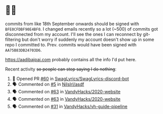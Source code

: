 # 👋🏻
<!--
**aadibajpai/aadibajpai** is a ✨ _special_ ✨ repository because its `README.md` (this file) appears on your GitHub profile.
-->
commits from like 18th September onwards should be signed with `BFE0CFDBF90E4BF0`. I changed emails recently so a lot (~500) of commits got disconnected from my account. I'll see the ones I can reconnect by git-filtering but don't worry if suddenly my account doesn't show up in some repo I committed to. Prev. commits would have been signed with `AA75B83DB24703D6`.

https://aadibajpai.com probably contains all the info I'd put here.

Recent activity ~~so people can stop saying I do nothing~~:
<!--START_SECTION:activity-->
1. 💪 Opened PR [#60](https://github.com/SwagLyrics/SwagLyrics-discord-bot/pull/60) in [SwagLyrics/SwagLyrics-discord-bot](https://github.com/SwagLyrics/SwagLyrics-discord-bot)
2. 🗣 Commented on [#5](https://github.com/NilsIrl/asdf/issues/5) in [NilsIrl/asdf](https://github.com/NilsIrl/asdf)
3. 🗣 Commented on [#63](https://github.com/VandyHacks/2020-website/issues/63) in [VandyHacks/2020-website](https://github.com/VandyHacks/2020-website)
4. 🗣 Commented on [#63](https://github.com/VandyHacks/2020-website/issues/63) in [VandyHacks/2020-website](https://github.com/VandyHacks/2020-website)
5. 🗣 Commented on [#31](https://github.com/VandyHacks/vh-guide-pipeline/issues/31) in [VandyHacks/vh-guide-pipeline](https://github.com/VandyHacks/vh-guide-pipeline)
<!--END_SECTION:activity-->
